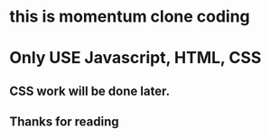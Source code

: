 # this is momentum clone coding

# Only USE Javascript, HTML, CSS

## CSS work will be done later.

## Thanks for reading
